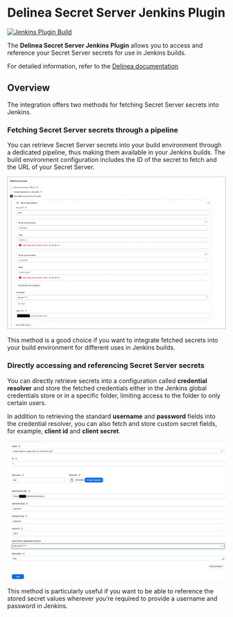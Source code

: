 # Delinea Secret Server Jenkins Plugin

[![Jenkins Plugin Build](https://github.com/jenkinsci/thycotic-secret-server-plugin/actions/workflows/package.yml/badge.svg)](https://github.com/jenkinsci/thycotic-secret-server-plugin/actions/workflows/package.yml)


The **Delinea Secret Server Jenkins Plugin** allows you to access and reference your Secret Server secrets for use in Jenkins builds.

For detailed information, refer to the [Delinea documentation](https://docs.delinea.com/online-help/integrations/jenkins/jenkins-build-secret-server.htm)

## Overview

The integration offers two methods for fetching Secret Server secrets into Jenkins.

### Fetching Secret Server secrets through a pipeline

You can retrieve Secret Server secrets into your build environment through a dedicated pipeline, thus making them available in your Jenkins builds. The build environment configuration includes the ID of the secret to fetch and the URL of your Secret Server.

![build-environment](images/jenkins-build-environment.jpg)

This method is a good choice if you want to integrate fetched secrets into your build environment for different uses in Jenkins builds.

### Directly accessing and referencing Secret Server secrets

You can directly retrieve secrets into a configuration called **credential resolver** and store the fetched credentials either in the Jenkins global credentials store or in a specific folder, limiting access to the folder to only certain users.

In addition to retrieving the standard **username** and **password** fields into the credential resolver, you can also fetch and store custom secret fields, for example, **client id** and **client secret**.

![add-Secret-Server-vault-credential](images/jenkins-vault-credential-provider.jpg)

This method is particularly useful if you want to be able to reference the stored secret values wherever you’re required to provide a username and password in Jenkins.
